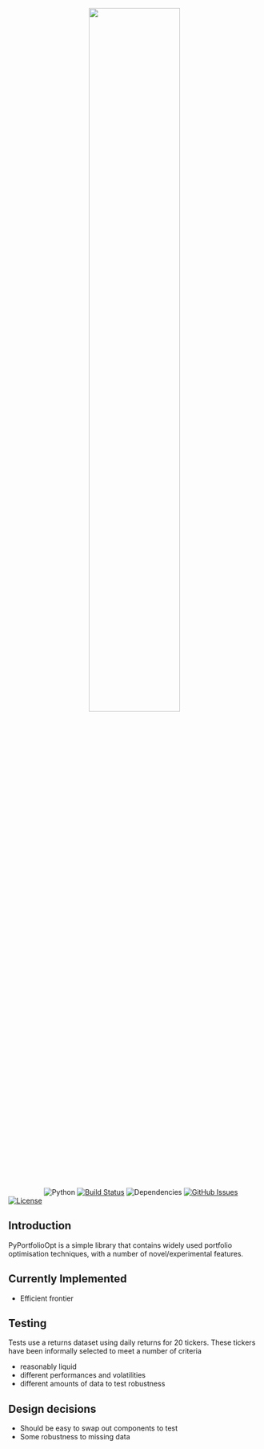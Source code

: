 
<p align="center"><img width=60% src="https://github.com/robertmartin8/PyPortfolioOpt/blob/master/media/logo_v0.png"></p>

&nbsp;&nbsp;&nbsp;&nbsp;&nbsp;&nbsp;&nbsp;&nbsp;&nbsp;&nbsp;&nbsp;&nbsp;&nbsp;&nbsp;&nbsp;&nbsp;&nbsp;
![Python](https://img.shields.io/badge/python-v2.7%20%2F%20v3.6-blue.svg)
[![Build Status](https://travis-ci.org/anfederico/Clairvoyant.svg?branch=master)](https://travis-ci.org/anfederico/Clairvoyant)
![Dependencies](https://img.shields.io/badge/dependencies-up%20to%20date-brightgreen.svg)
[![GitHub Issues](https://img.shields.io/github/issues/anfederico/Clairvoyant.svg)](https://github.com/anfederico/Clairvoyant/issues)
[![License](https://img.shields.io/badge/license-MIT-blue.svg)](https://opensource.org/licenses/MIT)

## Introduction

PyPortfolioOpt is a simple library that contains widely used portfolio optimisation techniques, with 
a number of novel/experimental features.

## Currently Implemented

- Efficient frontier

## Testing

Tests use a returns dataset using daily returns for 20 tickers. These tickers have been informally selected to meet a number of criteria

- reasonably liquid
- different performances and volatilities
- different amounts of data to test robustness

## Design decisions

- Should be easy to swap out components to test
- Some robustness to missing data

